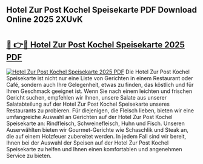 ## Hotel Zur Post Kochel Speisekarte PDF Download Online 2025 2XUvK

# <h2><a href="http://gc7e6qw.nevu.top/?p=Hotel+Zur+Post+Kochel+Speisekarte">🔗 👉🔴 Hotel Zur Post Kochel Speisekarte 2025 PDF</a></h2>

[![Hotel Zur Post Kochel Speisekarte 2025 PDF](https://i.imgur.com/dBaPXMq.png)](http://gc7e6qw.nevu.top/?p=Hotel+Zur+Post+Kochel+Speisekarte)
Die Hotel Zur Post Kochel Speisekarte ist nicht nur eine Liste von Gerichten in einem Restaurant oder Café, sondern auch Ihre Gelegenheit, etwas zu finden, das köstlich und für Ihren Geschmack geeignet ist. Wenn Sie nach einem leichten und frischen Gericht suchen, empfehlen wir Ihnen, unsere Salate aus unserer Salatabteilung auf der Hotel Zur Post Kochel Speisekarte unseres Restaurants zu probieren. Für diejenigen, die Fleisch lieben, bieten wir eine umfangreiche Auswahl an Gerichten auf der Hotel Zur Post Kochel Speisekarte an: Rindfleisch, Schweinefleisch, Huhn und Fisch. Unseren Auserwählten bieten wir Gourmet-Gerichte wie Schaschlik und Steak an, die auf einem Holzfeuer zubereitet werden. In jedem Fall sind wir bereit, Ihnen bei der Auswahl der Speisen auf der Hotel Zur Post Kochel Speisekarte zu helfen und Ihnen einen komfortablen und angenehmen Service zu bieten.
